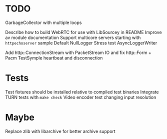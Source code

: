 # TODO

GarbageCollector with multiple loops

Describe how to build WebRTC for use with LibSourcey in README
Improve av module documentation
Support multicore servers starting with `httpechoserver` sample
Default NullLogger
Stress test AsyncLoggerWriter

Add http::ConnectionStream with PacketStream IO and fix http::Form + Pacm 
TestSymple heartbeat and disconnection



# Tests

Test fixtures should be installed relative to compiled test binaries
Integrate TURN tests with `make check`
Video encoder test changing input resolution


# Maybe

Replace zlib with libarchive for better archive support